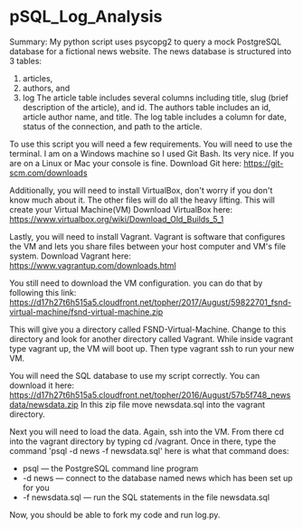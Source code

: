 # pSQL_Log_Analysis

Summary: My python script uses psycopg2 to query a mock PostgreSQL database for
a fictional news website.  The news database is structured into 3 tables:
  1. articles,
  2. authors, and
  3. log
The article table includes several columns including title, slug (brief
description of the article), and id. The authors table includes an id,
article author name, and title. The log table includes a column for date, status
of the connection, and path to the article.

To use this script you will need a few requirements. You will need to use the
terminal. I am on a Windows machine so I used Git Bash. Its very nice. If you
are on a Linux or Mac your console is fine.
Download Git here: https://git-scm.com/downloads

Additionally, you will need to install VirtualBox, don't worry if you don't know
much about it. The other files will do all the heavy lifting. This will create
your Virtual Machine(VM)
Download VirtualBox here: https://www.virtualbox.org/wiki/Download_Old_Builds_5_1

Lastly, you will need to install Vagrant. Vagrant is software that configures
the VM and lets you share files between your host computer and
VM's file system.
Download Vagrant here: https://www.vagrantup.com/downloads.html

You still need to download the VM configuration.  you can do that by
following this link:
https://d17h27t6h515a5.cloudfront.net/topher/2017/August/59822701_fsnd-virtual-machine/fsnd-virtual-machine.zip

This will give you a directory called FSND-Virtual-Machine. Change to this
directory and look for another directory called Vagrant. While inside vagrant
type vagrant up, the VM will boot up. Then type vagrant ssh to run your new VM.

You will need the SQL database to use my script correctly. You can download it
here: https://d17h27t6h515a5.cloudfront.net/topher/2016/August/57b5f748_newsdata/newsdata.zip
In this zip file move newsdata.sql into the vagrant directory.

Next you will need to load the data. Again, ssh into the VM. From there cd into
the vagrant directory by typing cd /vagrant. Once in there, type the command
'psql -d news -f newsdata.sql'
here is what that command does:
 - psql — the PostgreSQL command line program
 - -d news — connect to the database named news which has been set up for you
 - -f newsdata.sql — run the SQL statements in the file newsdata.sql

 Now, you should be able to fork my code and run log.py. 
